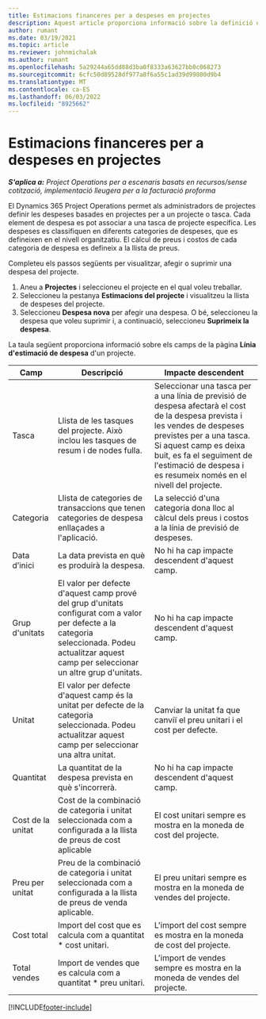 ```yaml
---
title: Estimacions financeres per a despeses en projectes
description: Aquest article proporciona informació sobre la definició o estimació de les despeses basades en projectes.
author: rumant
ms.date: 03/19/2021
ms.topic: article
ms.reviewer: johnmichalak
ms.author: rumant
ms.openlocfilehash: 5a29244a65dd88d3ba0f8333a63627bb0c068273
ms.sourcegitcommit: 6cfc50d89528df977a8f6a55c1ad39d99800d9b4
ms.translationtype: MT
ms.contentlocale: ca-ES
ms.lasthandoff: 06/03/2022
ms.locfileid: "8925662"
---
```

# <a name="financial-estimates-for-expenses-on-projects"></a>Estimacions financeres per a despeses en projectes
_**S'aplica a:** Project Operations per a escenaris basats en recursos/sense cotització, implementació lleugera per a la facturació proforma_

El Dynamics 365 Project Operations permet als administradors de projectes definir les despeses basades en projectes per a un projecte o tasca. Cada element de despesa es pot associar a una tasca de projecte específica. Les despeses es classifiquen en diferents categories de despeses, que es defineixen en el nivell organitzatiu. El càlcul de preus i costos de cada categoria de despesa es defineix a la llista de preus. 

Completeu els passos següents per visualitzar, afegir o suprimir una despesa del projecte.

1. Aneu a **Projectes** i seleccioneu el projecte en el qual voleu treballar.
2. Seleccioneu la pestanya **Estimacions del projecte** i visualitzeu la llista de despeses del projecte.
3. Seleccioneu **Despesa nova** per afegir una despesa. O bé, seleccioneu la despesa que voleu suprimir i, a continuació, seleccioneu **Suprimeix la despesa**.

La taula següent proporciona informació sobre els camps de la pàgina **Línia d'estimació de despesa** d'un projecte. 

| **Camp** | **Descripció** | **Impacte descendent** |
| --- | --- | --- |
| Tasca | Llista de les tasques del projecte. Això inclou les tasques de resum i de nodes fulla. | Seleccionar una tasca per a una línia de previsió de despesa afectarà el cost de la despesa prevista i les vendes de despeses previstes per a una tasca. Si aquest camp es deixa buit, es fa el seguiment de l'estimació de despesa i es resumeix només en el nivell del projecte. |
| Categoria | Llista de categories de transaccions que tenen categories de despesa enllaçades a l'aplicació. | La selecció d'una categoria dona lloc al càlcul dels preus i costos a la línia de previsió de despeses. |
| Data d’inici | La data prevista en què es produirà la despesa. | No hi ha cap impacte descendent d'aquest camp. |
| Grup d'unitats | El valor per defecte d'aquest camp prové del grup d'unitats configurat com a valor per defecte a la categoria seleccionada. Podeu actualitzar aquest camp per seleccionar un altre grup d'unitats. | No hi ha cap impacte descendent d'aquest camp. |
| Unitat | El valor per defecte d'aquest camp és la unitat per defecte de la categoria seleccionada. Podeu actualitzar aquest camp per seleccionar una altra unitat. | Canviar la unitat fa que canviï el preu unitari i el cost per defecte. |
| Quantitat | La quantitat de la despesa prevista en què s'incorrerà. | No hi ha cap impacte descendent d'aquest camp. |
| Cost de la unitat | Cost de la combinació de categoria i unitat seleccionada com a configurada a la llista de preus de cost aplicable | El cost unitari sempre es mostra en la moneda de cost del projecte. |
| Preu per unitat | Preu de la combinació de categoria i unitat seleccionada com a configurada a la llista de preus de venda aplicable. | El preu unitari sempre es mostra en la moneda de vendes del projecte. |
| Cost total | Import del cost que es calcula com a quantitat \* cost unitari.| L'import del cost sempre es mostra en la moneda de cost del projecte. |
| Total vendes | Import de vendes que es calcula com a quantitat \* preu unitari. | L'import de vendes sempre es mostra en la moneda de vendes del projecte. |


[!INCLUDE[footer-include](../includes/footer-banner.md)]
